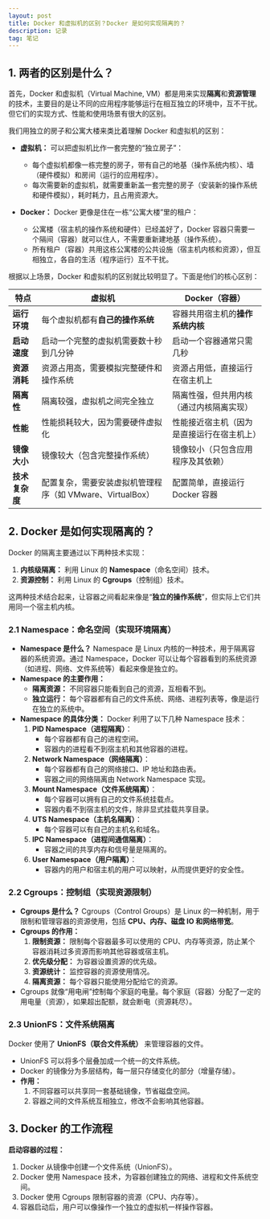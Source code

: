 ```yaml
---
layout: post
title: Docker 和虚拟机的区别？Docker 是如何实现隔离的？
description: 记录
tag: 笔记
---
```


## 1. 两者的区别是什么？

首先，Docker 和虚拟机（Virtual Machine, VM）都是用来实现**隔离**和**资源管理**的技术，主要目的是让不同的应用程序能够运行在相互独立的环境中，互不干扰。但它们的实现方式、性能和使用场景有很大的区别。

我们用独立的房子和公寓大楼来类比着理解 Docker 和虚拟机的区别：

- **虚拟机：**
  可以把虚拟机比作一套完整的“独立房子”：
  - 每个虚拟机都像一栋完整的房子，带有自己的地基（操作系统内核）、墙（硬件模拟）和房间（运行的应用程序）。
  - 每次需要新的虚拟机，就需要重新盖一套完整的房子（安装新的操作系统和硬件模拟），耗时耗力，且占用资源大。

- **Docker：**
  Docker 更像是住在一栋“公寓大楼”里的租户：
  - 公寓楼（宿主机的操作系统和硬件）已经盖好了，Docker 容器只需要一个隔间（容器）就可以住人，不需要重新建地基（操作系统）。
  - 所有租户（容器）共用这栋公寓楼的公共设施（宿主机内核和资源），但互相独立，各自的生活（程序运行）互不干扰。

根据以上场景，Docker 和虚拟机的区别就比较明显了。下面是他们的核心区别：

| **特点**       | **虚拟机**                                                | **Docker（容器）**                         |
| -------------- | --------------------------------------------------------- | ------------------------------------------ |
| **运行环境**   | 每个虚拟机都有**自己的操作系统**                          | 容器共用宿主机的**操作系统内核**           |
| **启动速度**   | 启动一个完整的虚拟机需要数十秒到几分钟                    | 启动一个容器通常只需几秒                   |
| **资源消耗**   | 资源占用高，需要模拟完整硬件和操作系统                    | 资源占用低，直接运行在宿主机上             |
| **隔离性**     | 隔离较强，虚拟机之间完全独立                              | 隔离性强，但共用内核（通过内核隔离实现）   |
| **性能**       | 性能损耗较大，因为需要硬件虚拟化                          | 性能接近宿主机（因为是直接运行在宿主机上） |
| **镜像大小**   | 镜像较大（包含完整操作系统）                              | 镜像较小（只包含应用程序及其依赖）         |
| **技术复杂度** | 配置复杂，需要安装虚拟机管理程序（如 VMware、VirtualBox） | 配置简单，直接运行 Docker 容器             |



## 2. Docker 是如何实现隔离的？

Docker 的隔离主要通过以下两种技术实现：

1. **内核级隔离：** 利用 Linux 的 **Namespace**（命名空间）技术。
2. **资源控制：** 利用 Linux 的 **Cgroups**（控制组）技术。

这两种技术结合起来，让容器之间看起来像是“**独立的操作系统**”，但实际上它们共用同一个宿主机内核。

### 2.1 Namespace：命名空间（实现环境隔离）

- **Namespace 是什么？** Namespace 是 Linux 内核的一种技术，用于隔离容器的系统资源。通过 Namespace，Docker 可以让每个容器看到的系统资源（如进程、网络、文件系统等）看起来像是独立的。
- **Namespace 的主要作用：**
  - **隔离资源：** 不同容器只能看到自己的资源，互相看不到。
  - **独立运行：** 每个容器都有自己的文件系统、网络、进程列表等，像是运行在独立的系统中。
- **Namespace 的具体分类：** Docker 利用了以下几种 Namespace 技术：
  1. **PID Namespace（进程隔离）**：
     - 每个容器都有自己的进程空间。
     - 容器内的进程看不到宿主机和其他容器的进程。
  2. **Network Namespace（网络隔离）**：
     - 每个容器都有自己的网络接口、IP 地址和路由表。
     - 容器之间的网络隔离由 Network Namespace 实现。
  3. **Mount Namespace（文件系统隔离）**：
     - 每个容器可以拥有自己的文件系统挂载点。
     - 容器内看不到宿主机的文件，除非显式挂载共享目录。
  4. **UTS Namespace（主机名隔离）**：
     - 每个容器可以有自己的主机名和域名。
  5. **IPC Namespace（进程间通信隔离）**：
     - 容器之间的共享内存和信号量是隔离的。
  6. **User Namespace（用户隔离）**：
     - 容器内的用户和宿主机的用户可以映射，从而提供更好的安全性。

### 2.2 Cgroups：控制组（实现资源限制）

- **Cgroups 是什么？** Cgroups（Control Groups）是 Linux 的一种机制，用于限制和管理容器的资源使用，包括 **CPU、内存、磁盘 IO 和网络带宽**。
- **Cgroups 的作用：**
  1. **限制资源：** 限制每个容器最多可以使用的 CPU、内存等资源，防止某个容器消耗过多资源而影响其他容器或宿主机。
  2. **优先级分配：** 为容器设置资源的优先级。
  3. **资源统计：** 监控容器的资源使用情况。
  4. **隔离资源：** 每个容器只能使用分配给它的资源。
- Cgroups 就像“用电闸”控制每个家庭的电量。每个家庭（容器）分配了一定的用电量（资源），如果超出配额，就会断电（资源耗尽）。

### 2.3 UnionFS：文件系统隔离

Docker 使用了 **UnionFS（联合文件系统）** 来管理容器的文件。

- UnionFS 可以将多个层叠加成一个统一的文件系统。
- Docker 的镜像分为多层结构，每一层只存储变化的部分（增量存储）。
- **作用：**
  1. 不同容器可以共享同一套基础镜像，节省磁盘空间。
  2. 容器之间的文件系统互相独立，修改不会影响其他容器。



## 3. Docker 的工作流程

**启动容器的过程：**

1. Docker 从镜像中创建一个文件系统（UnionFS）。
2. Docker 使用 Namespace 技术，为容器创建独立的网络、进程和文件系统空间。
3. Docker 使用 Cgroups 限制容器的资源（CPU、内存等）。
4. 容器启动后，用户可以像操作一个独立的虚拟机一样操作容器。



